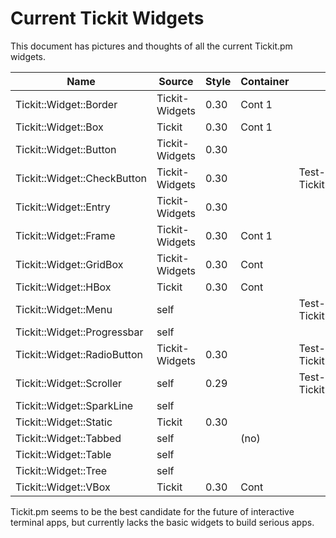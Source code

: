 # Current Tickit Widgets

This document has pictures and thoughts of all the current Tickit.pm
widgets.

| Name                        | Source         | Style | Container | Notes |
|-----------------------------|----------------|-------|-----------|-------|
| Tickit::Widget::Border      | Tickit-Widgets | 0.30  | Cont 1    |       |
| Tickit::Widget::Box         | Tickit         | 0.30  | Cont 1    |       |
| Tickit::Widget::Button      | Tickit-Widgets | 0.30  |           |       |
| Tickit::Widget::CheckButton | Tickit-Widgets | 0.30  |           | Test-case for Tickit::Style |
| Tickit::Widget::Entry       | Tickit-Widgets | 0.30  |           |       |
| Tickit::Widget::Frame       | Tickit-Widgets | 0.30  | Cont 1    |       |
| Tickit::Widget::GridBox     | Tickit-Widgets | 0.30  | Cont      |       |
| Tickit::Widget::HBox        | Tickit         | 0.30  | Cont      |       |
| Tickit::Widget::Menu        | self           |       |           | Test-case for Tickit::RenderContext |
| Tickit::Widget::Progressbar | self           |       |           |       |
| Tickit::Widget::RadioButton | Tickit-Widgets | 0.30  |           | Test-case for Tickit::Style |
| Tickit::Widget::Scroller    | self           | 0.29  |           | Test-case for Tickit::RenderContext |
| Tickit::Widget::SparkLine   | self           |       |           |       |
| Tickit::Widget::Static      | Tickit         | 0.30  |           |       |
| Tickit::Widget::Tabbed      | self           |       | (no)      |       |
| Tickit::Widget::Table       | self           |       |           |       |
| Tickit::Widget::Tree        | self           |       |           |       |
| Tickit::Widget::VBox        | Tickit         | 0.30  | Cont      |       |

Tickit.pm seems to be the best candidate for the future of
interactive terminal apps, but currently lacks the basic widgets to
build serious apps.

